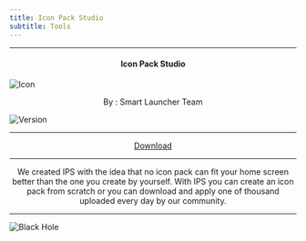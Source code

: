 ```yaml
---
title: Icon Pack Studio
subtitle: Tools
---
```

---

<h4> <p align="center"> Icon Pack Studio </p> </h4>

![Icon](https://rb.gy/upuqds)

<p align="center"> By : Smart Launcher Team </p>

![Version](https://rb.gy/atkqy8)

---

<p align ="center">
<a href="https://rb.gy/jtu6gp" class="btn btn-outline-success"> Download </a>
</p>

---

<p align="center">
We created IPS with the idea that no icon pack can fit your home screen better than the one you create by yourself. With IPS you can create an icon pack from scratch or you can download and apply one of thousand uploaded every day by our community.
</p>

---

![Black Hole](https://rb.gy/z0dyyw)
